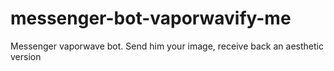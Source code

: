 # messenger-bot-vaporwavify-me
Messenger vaporwave bot. Send him your image, receive back an aesthetic version
